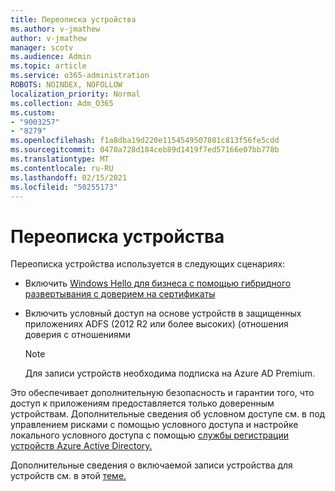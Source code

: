 ```yaml
---
title: Переописка устройства
ms.author: v-jmathew
author: v-jmathew
manager: scotv
ms.audience: Admin
ms.topic: article
ms.service: o365-administration
ROBOTS: NOINDEX, NOFOLLOW
localization_priority: Normal
ms.collection: Adm_O365
ms.custom:
- "9003257"
- "8279"
ms.openlocfilehash: f1a8dba19d220e1154549507801c813f56fe5cdd
ms.sourcegitcommit: 0470a728d184ceb89d1419f7ed57166e07bb778b
ms.translationtype: MT
ms.contentlocale: ru-RU
ms.lasthandoff: 02/15/2021
ms.locfileid: "50255173"
---
```

# <a name="device-writeback"></a>Переописка устройства

Переописка устройства используется в следующих сценариях:

- Включить [Windows Hello для бизнеса с помощью гибридного развертывания с доверием на сертификаты](https://docs.microsoft.com/windows/security/identity-protection/hello-for-business/hello-hybrid-cert-trust-prereqs#device-registration)
- Включить условный доступ на основе устройств в защищенных приложениях ADFS (2012 R2 или более высоких) (отношения доверия с отношениями

    > [!NOTE]
    > Для записи устройств необходима подписка на Azure AD Premium.

Это обеспечивает дополнительную безопасность и гарантии того, что доступ к приложениям предоставляется только доверенным устройствам. Дополнительные сведения об условном [](https://docs.microsoft.com/azure/active-directory/conditional-access/overview) доступе см. в под управлением рисками с помощью условного доступа и настройке локального условного доступа с помощью [службы регистрации устройств Azure Active Directory.](https://docs.microsoft.com/azure/active-directory/devices/overview)

Дополнительные сведения о включаемой записи устройства для устройств см. в этой [теме.](https://docs.microsoft.com/azure/active-directory/hybrid/how-to-connect-device-writeback)
